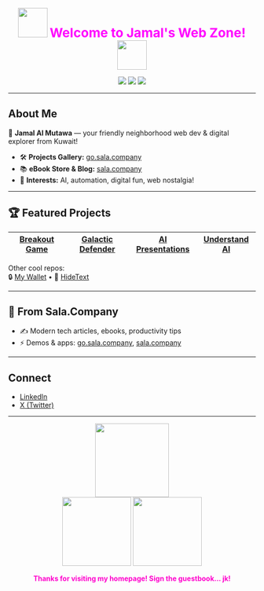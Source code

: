 <!-- 🚀 Welcome to my 90s Web Zone! -->
<p align="center">
  <img src="https://media.giphy.com/media/3oEjI6SIIHBdRxXI40/giphy.gif" width="60" />
  <span style="color:#FF00FF; font-size:26px;"><b>Welcome to Jamal's Web Zone!</b></span>
  <img src="https://media.giphy.com/media/l0Exk8EUzSLsrErEQ/giphy.gif" width="60"/>
</p>

<p align="center">
  <img src="https://img.shields.io/badge/Location-Kuwait-ff00cc?style=for-the-badge" />
  <img src="https://img.shields.io/badge/Blog-sala.company-yellowgreen?style=for-the-badge" />
  <img src="https://img.shields.io/badge/Projects-go.sala.company-00d9ff?style=for-the-badge" />
</p>

---

## About Me

🌟 **Jamal Al Mutawa** — your friendly neighborhood web dev & digital explorer from Kuwait!

- 🛠️ **Projects Gallery:** [go.sala.company](https://go.sala.company)
- 📚 **eBook Store & Blog:** [sala.company](https://sala.company)
- 🤖 **Interests:** AI, automation, digital fun, web nostalgia!

---

## 🏆 Featured Projects

| [Breakout Game](https://breakout.sala.company) | [Galactic Defender](https://galacticdefender.sala.company) | [AI Presentations](https://webai.sala.company) | [Understand AI](https://understand.sala.company) |
| --- | --- | --- | --- |

Other cool repos:  
🔒 [My Wallet](https://github.com/jamalxcode/mywallet) • 🔏 [HideText](https://github.com/jamalxcode/hidetext)

---

## 📰 From Sala.Company

- ✍️ Modern tech articles, ebooks, productivity tips
- ⚡ Demos & apps: [go.sala.company](https://go.sala.company), [sala.company](https://sala.company)

---

## Connect

- [LinkedIn](https://www.linkedin.com/in/jamal-al-mutawa/)
- [X (Twitter)](https://x.com/jamalmutawa)

---

<p align="center">
  <img src="https://media.giphy.com/media/YOxKROhKQmh4c/giphy.gif" width="150">
  <br>
  <img src="https://github-readme-stats.vercel.app/api?username=jamalxcode&show_icons=true&theme=tokyonight" height="140">
  <img src="https://github-readme-streak-stats.herokuapp.com/?user=jamalxcode&theme=tokyonight" height="140"/>
</p>

<p align="center">
  <b style="color:#ff00cc;">Thanks for visiting my homepage! Sign the guestbook... jk!</b>
</p>
